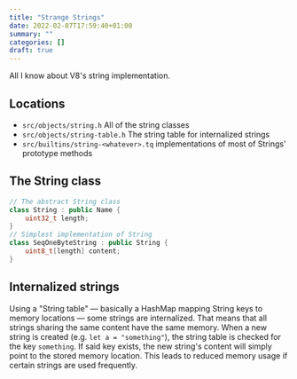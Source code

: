```yaml
---
title: "Strange Strings"
date: 2022-02-07T17:59:40+01:00
summary: ""
categories: []
draft: true
---
```



All I know about V8's string implementation.

## Locations

+ `src/objects/string.h` All of the string classes
+ `src/objects/string-table.h` The string table for internalized strings
+ `src/builtins/string-<whatever>.tq` implementations of most of Strings' prototype methods

## The String class


```cpp
// The abstract String class
class String : public Name {
    uint32_t length;
}
// Simplest implementation of String
class SeqOneByteString : public String {
    uint8_t[length] content;
}
```

## Internalized strings

Using a "String table" — basically a HashMap mapping String keys to memory locations — some strings are internalized. That means that all strings sharing the same content have the same memory. When a new string is created (e.g. `let a = "something"`), the string table is checked for the key `something`. If said key exists, the new string's content will simply point to the stored memory location. This leads to reduced memory usage if certain strings are used frequently.
